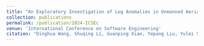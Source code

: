 ```yaml
---
title: "An Exploratory Investigation of Log Anomalies in Unmanned Aerial Vehicles"
collection: publications
permalink: /publication/2024-ICSEc
venue: 'International Conference on Software Engineering'
citation: "Dinghua Wang, Shuqing Li, Guanping Xiao, Yepang Liu, Yulei Sui, Pinjia He*, Michael R. Lyu. <br><i>ICSE'24: International Conference on Software Engineering</i>"
---
```

